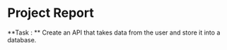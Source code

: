 # Project Report


**Task : ** Create an API that takes data from the user and store it into a database.
